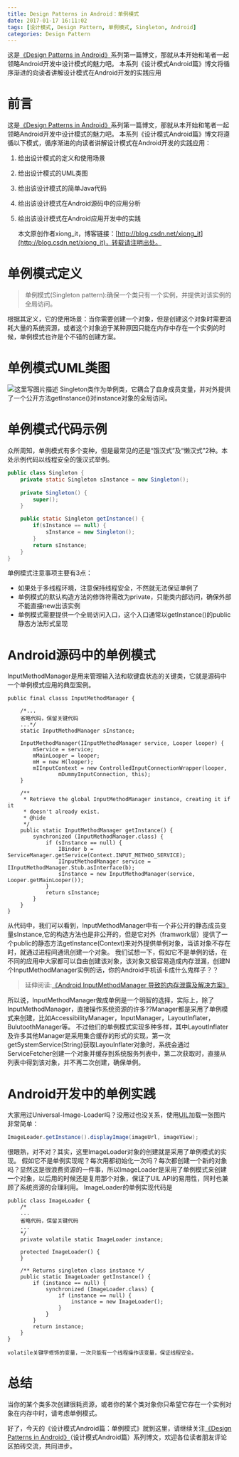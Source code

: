 ```yaml
---
title: Design Patterns in Android：单例模式
date: 2017-01-17 16:11:02
tags: [设计模式, Design Pattern, 单例模式, Singleton, Android]
categories: Design Pattern
---
```

这是[《Design Patterns in Android》](http://blog.csdn.net/Xiong_IT/article/details/54574020)系列第一篇博文，那就从本开始和笔者一起领略Android开发中设计模式的魅力吧。
本系列《设计模式Android篇》博文将循序渐进的向读者讲解设计模式在Android开发的实践应用
<!--more-->
前言
==
这是[《Design Patterns in Android》](http://blog.csdn.net/Xiong_IT/article/details/54574020)系列第一篇博文，那就从本开始和笔者一起领略Android开发中设计模式的魅力吧。
本系列《设计模式Android篇》博文将遵循以下模式，循序渐进的向读者讲解设计模式在Android开发的实践应用：

 1. 给出设计模式的定义和使用场景
 2. 给出设计模式的UML类图
 3. 给出该设计模式的简单Java代码
 4. 给出该设计模式在Android源码中的应用分析
 5. 给出该设计模式在Android应用开发中的实践
    
    本文原创作者xiong_it，博客链接：[http://blog.csdn.net/xiong_it](http://blog.csdn.net/xiong_it)，转载请注明出处。

单例模式定义
==
> 单例模式(Singleton pattern):确保一个类只有一个实例，并提供对该实例的全局访问。

根据其定义，它的使用场景：当你需要创建一个对象，但是创建这个对象时需要消耗大量的系统资源，或者这个对象迫于某种原因只能在内存中存在一个实例的时候，单例模式也许是个不错的创建方案。

单例模式UML类图
==
![这里写图片描述](http://img.blog.csdn.net/20170116175312086?watermark/2/text/aHR0cDovL2Jsb2cuY3Nkbi5uZXQvWGlvbmdfSVQ=/font/5a6L5L2T/fontsize/400/fill/I0JBQkFCMA==/dissolve/70/gravity/SouthEast)
Singleton类作为单例类，它耦合了自身成员变量，并对外提供了一个公开方法getInstance()对instance对象的全局访问。

单例模式代码示例
==
众所周知，单例模式有多个变种，但是最常见的还是“饿汉式”及“懒汉式”2种。本处示例代码以线程安全的饿汉式举例。

```java
public class Singleton {
	private static Singleton sInstance = new Singleton();
	
	private Singleton() {
		super();
	}

	public static Singleton getInstance() {
		if(sInstance == null) {
			sInstance = new Singleton();
		}
		return sInstance;
	}
}
```
单例模式注意事项主要有3点：

 - 如果处于多线程环境，注意保持线程安全，不然就无法保证单例了
 - 单例模式的默认构造方法的修饰符需改为private，只能类内部访问，确保外部不能直接new出该实例
 - 单例模式需要提供一个全局访问入口，这个入口通常以getInstance()的public静态方法形式呈现

Android源码中的单例模式
==
InputMethodManager是用来管理输入法和软键盘状态的关键类，它就是源码中一个单例模式应用的典型案例。

```
public final classs InputMethodManager {

	/*...
	省略代码，保留关键代码
	...*/
	static InputMethodManager sInstance;
	
	InputMethodManager(IInputMethodManager service, Looper looper) {
        mService = service;
        mMainLooper = looper;
        mH = new H(looper);
        mIInputContext = new ControlledInputConnectionWrapper(looper,
                mDummyInputConnection, this);
    }

	/**
     * Retrieve the global InputMethodManager instance, creating it if it
     * doesn't already exist.
     * @hide
     */
    public static InputMethodManager getInstance() {
        synchronized (InputMethodManager.class) {
            if (sInstance == null) {
                IBinder b = ServiceManager.getService(Context.INPUT_METHOD_SERVICE);
                IInputMethodManager service = IInputMethodManager.Stub.asInterface(b);
                sInstance = new InputMethodManager(service, Looper.getMainLooper());
            }
            return sInstance;
        }
    }
}
```
从代码中，我们可以看到，InputMethodManager中有一个非公开的静态成员变量sInstance,它的构造方法也是非公开的，但是它对外（framwork层）提供了一个public的静态方法getInstance(Context)来对外提供单例对象，当该对象不存在时，就通过进程间通讯创建一个对象。
我们试想一下，假如它不是单例的话，在不同的应用中大家都可以自由创建该对象，该对象又极容易造成内存泄漏，创建N个InputMethodManager实例的话，你的Android手机该卡成什么鬼样子？？
> 延伸阅读:[《Android InputMethodManager 导致的内存泄露及解决方案》](https://zhuanlan.zhihu.com/p/20828861)

所以说，InputMethodManager做成单例是一个明智的选择，实际上，除了InputMethodManager，直接操作系统资源的许多??Manager都是采用了单例模式来创建，比如AccessibilityManager，InputManager，LayoutInflater，BulutoothManager等。
不过他们的单例模式实现多种多样，其中LayoutInflater及许多其他Manager是采用集合缓存的形式的实现，第一次getSystemService(String)获取LayouInflater对象时，系统会通过ServiceFetcher创建一个对象并缓存到系统服务列表中，第二次获取时，直接从列表中得到该对象，并不再二次创建，确保单例。

Android开发中的单例实践
==
大家用过Universal-Image-Loader吗？没用过也没关系，使用[UIL](https://github.com/nostra13/Android-Universal-Image-Loader)加载一张图片非常简单：

```java
ImageLoader.getInstance().displayImage(imageUrl, imageView);
```
很眼熟，对不对？其实，这里ImageLoader对象的创建就是采用了单例模式的实现。
假如它不是单例实现呢？每次用都初始化一次吗？每次都创建一个新的对象吗？显然这是很浪费资源的一件事，所以ImageLoader是采用了单例模式来创建一个对象，以后用的时候还是复用那个对象，保证了UIL API的易用性，同时也兼顾了系统资源的合理利用。
ImageLoader的单例实现代码是
```
public class ImageLoader {
	/*
	...
	省略代码，保留关键代码
	...
	*/
	private volatile static ImageLoader instance;

	protected ImageLoader() {
	}

	/** Returns singleton class instance */
	public static ImageLoader getInstance() {
		if (instance == null) {
			synchronized (ImageLoader.class) {
				if (instance == null) {
					instance = new ImageLoader();
				}
			}
		}
		return instance;
	}
}
```
    volatile关键字修饰的变量，一次只能有一个线程操作该变量，保证线程安全。

总结
==
当你的某个类多次创建很耗资源，或者你的某个类对象你只希望它存在一个实例对象在内存中时，请考虑单例模式。

好了，今天的《设计模式Android篇：单例模式》就到这里，请继续关注[《Design Patterns in Android》](http://blog.csdn.net/xiong_it/article/details/54574020)（设计模式Android篇）系列博文，欢迎各位读者朋友评论区拍砖交流，共同进步。
